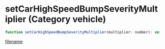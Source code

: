 # setCarHighSpeedBumpSeverityMultiplier (Category vehicle)

```js
function setCarHighSpeedBumpSeverityMultiplier(multiplier: number): void
```

[filename](setCarHighSpeedBumpSeverityMultiplier_m.md ':include')
